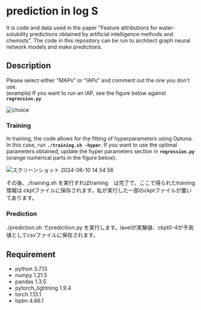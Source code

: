prediction in log S
====

It is code and data used in the paper "Feature attributions for water-solubility predictions obtained by artificial intelligence methods and chemists". The code in this repository can be run to architect graph neural network models and make predictions.

## Description
Please select either "MAPs" or "IAPs" and comment out the one you don't use.<br>(example) If you want to run an IAP, see the figure below against **`regression.py`** 


![choice](https://github.com/STeruhisa/logS/assets/171115343/dc9a69f3-04ef-4c17-99fa-28a3c2ddf47d)






### Training
In training, the code allows for the fitting of hyperparameters using Optuna. In this case, run **`./training.sh -hyper`**. If you want to use the optimal parameters obtained, update the hyper parameters section in **`regression.py`** (orange numerical parts in the figure below).

![スクリーンショット 2024-06-10 14 54 56](https://github.com/STeruhisa/logS/assets/171115343/caa6daba-5cdb-41ef-a526-a2ebf3bedc6d)


その後、./training.sh を実行すればtraining　は完了で、ここで得られたtraining情報は.ckptファイルに保存されます。私が実行した一部のckptファイルが置いてあります。
### Prediction
./prediction.sh でpredicition.py を実行します。lavelが実験値、ckpt0-4が予測値としてcsvファイルに保存されます。

## Requirement
- python 3.7.13
- numpy 1.21.5
- pandas 1.3.5
- pytorch_lightning 1.9.4
- torch 1.13.1
- tqdm 4.66.1
